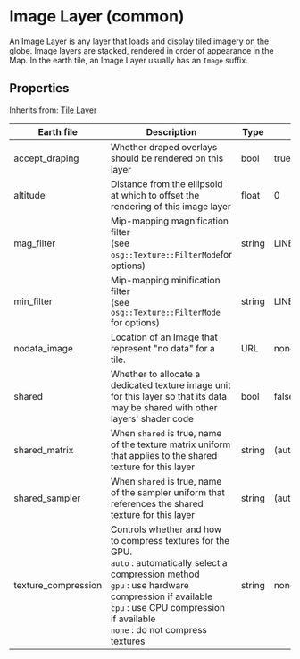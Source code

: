 # Image Layer (common)

An Image Layer is any layer that loads and display tiled imagery on the globe. Image layers are stacked, rendered in order of appearance in the Map. In the earth tile, an Image Layer usually has an `Image` suffix.

## Properties

Inherits from: [Tile Layer](TileLayer.md)

| Earth file          | Description                                                  | Type   | Default              |
| ------------------- | ------------------------------------------------------------ | ------ | -------------------- |
| accept_draping      | Whether draped overlays should be rendered on this layer     | bool   | true                 |
| altitude            | Distance from the ellipsoid at which to offset the rendering of this image layer | float  | 0                    |
| mag_filter          | Mip-mapping magnification filter<br />(see `osg::Texture::FilterMode`for options) | string | LINEAR               |
| min_filter          | Mip-mapping minification filter<br />(see `osg::Texture::FilterMode` for options) | string | LINEAR_MIPMAP_LINEAR |
| nodata_image        | Location of an Image that represent "no data" for a tile.    | URL    | none                 |
| shared              | Whether to allocate a dedicated texture image unit for this layer so that its data may be shared with other layers' shader code | bool   | false                |
| shared_matrix       | When `shared` is true, name of the texture matrix uniform that applies to the shared texture for this layer | string | (auto generated)     |
| shared_sampler      | When `shared` is true, name of the sampler uniform that references the shared texture for this layer | string | (auto generated)     |
| texture_compression | Controls whether and how to compress textures for the GPU.<br />`auto` : automatically select a compression method<br />`gpu` : use hardware compression if available<br />`cpu` : use CPU compression if available<br />`none` : do not compress textures | string | none                 |

